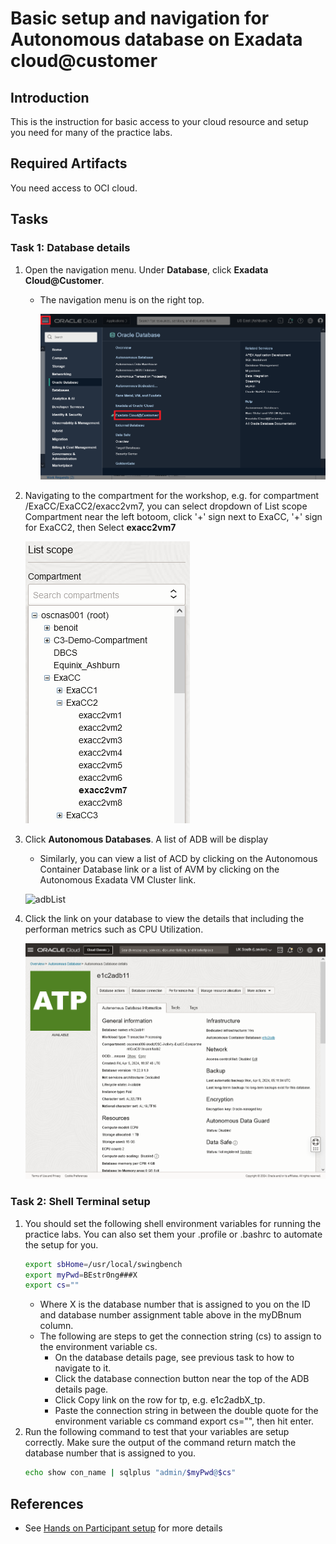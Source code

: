 # Basic setup and navigation for Autonomous database on Exadata cloud@customer

## Introduction

This is the instruction for basic access to your cloud resource and setup you need for many of the practice labs.

## Required Artifacts

You need access to OCI cloud.


## **Tasks**

### **Task 1**: Database details

1.  Open the navigation menu. Under **Database**, click **Exadata Cloud@Customer**.
    - The navigation menu is on the right top.

      ![eccMenu.png](images/eccMenu.png)

1. Navigating to the compartment for the workshop, e.g. for compartment /ExaCC/ExaCC2/exacc2vm7, you can select dropdown of List scope Compartment near the left botoom, click '+' sign next to ExaCC, '+' sign for ExaCC2, then Select **exacc2vm7** 

    ![compNav](images/compNav.png)

2. Click **Autonomous Databases**.  A list of ADB will be display
    - Similarly, you can view a list of ACD by clicking on the Autonomous Container Database link or a list of AVM by clicking on the Autonomous Exadata VM Cluster link.

    ![adbList](../../adb-d/labs/images/adbList.png)

3. Click the link on your database to view the details that including the performan metrics such as CPU Utilization.

    ![eccMenu.png](images/adbDetails.png)


### **Task 2**: Shell Terminal setup

1. You should set the following shell environment variables for running the practice labs. You can also set them your .profile or .bashrc to automate the setup for you.
   ```bash
   export sbHome=/usr/local/swingbench
   export myPwd=BEstr0ng###X
   export cs=""
   ```
   - Where X is the database number that is assigned to you on the ID and database number assignment table above in the myDBnum column.
   - The following are steps to get the connection string (cs) to assign to the environment variable cs.
       - On the database details page, see previous task to how to navigate to it.
       - Click the database connection button near the top of the ADB details page.
       - Click Copy link on the row for tp, e.g. e1c2adbX_tp.
       - Paste the connection string in between the double quote for the environment variable cs command export cs="", then hit enter.
2. Run the following command to test that your variables are setup correctly. Make sure the output of the command return match the database number that is assigned to you.
   ```bash
   echo show con_name | sqlplus "admin/$myPwd@$cs"
   ```
## References ##

- See [Hands on Participant setup](../ecc/labs/commPreReq.md) for more details
